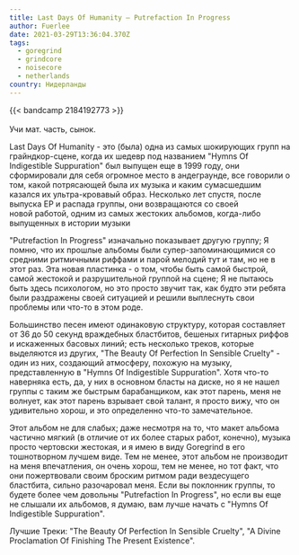 ```yaml
---
title: Last Days Of Humanity — Putrefaction In Progress
author: Fuerlee
date: 2021-03-29T13:36:04.370Z
tags:
  - goregrind
  - grindcore
  - noisecore
  - netherlands
country: Нидерланды
---
```

{{< bandcamp 2184192773 >}}\
\
Учи мат. часть, сынок.

Last Days Of Humanity - это (была) одна из самых шокирующих групп на грайндкор-сцене, когда их шедевр под названием "Hymns Of Indigestible Suppuration" был выпущен еще в 1999 году, они сформировали для себя огромное место в андеграунде, все говорили о том, какой потрясающей была их музыка и каким сумасшедшим казался их ультра-кровавый образ. Несколько лет спустя, после выпуска EP и распада группы, они возвращаются со своей новой работой, одним из самых жестоких альбомов, когда-либо выпущенных в истории музыки

"Putrefaction In Progress" изначально показывает другую группу; Я помню, что их прошлые альбомы были супер-запоминающимися со средними ритмичными риффами и парой мелодий тут и там, но не в этот раз. Эта новая пластинка - о том, чтобы быть самой быстрой, самой жестокой и разрушительной группой на сцене; Я не пытаюсь быть здесь психологом, но это просто звучит так, как будто эти ребята были раздражены своей ситуацией и решили выплеснуть свои проблемы или что-то в этом роде.

Большинство песен имеют одинаковую структуру, которая составляет от 36 до 50 секунд враждебных бластбитов, бешеных гитарных риффов и искаженных басовых линий; есть несколько треков, которые выделяются из других, "The Beauty Of Perfection In Sensible Cruelty" - один из них, создающий атмосферу, похожую на музыку, представленную в "Hymns Of Indigestible Suppuration". Хотя что-то наверняка есть, да, у них в основном бласты на диске, но я не нашел группы с таким же быстрым барабанщиком, как этот парень, меня не волнует, как этот парень взрывает свой талант, я просто вижу, что он удивительно хорош, и это определенно что-то замечательное.

Этот альбом не для слабых; даже несмотря на то, что макет альбома частично мягкий (в отличие от их более старых работ, конечно), музыка просто чертовски жестокая, и я имею в виду Goregrind в его тошнотворном лучшем виде. Тем не менее, этот альбом не производит на меня впечатления, он очень хорош, тем не менее, но тот факт, что они пожертвовали своим броским ритмом ради вездесущего бластбита, сильно разочаровал меня. Если вы поклонник группы, то будете более чем довольны "Putrefaction In Progress", но если вы еще не слышали их альбомов, я думаю, вам лучше начать с "Hymns Of Indigestible Suppuration".

Лучшие Треки: "The Beauty Of Perfection In Sensible Cruelty", "A Divine Proclamation Of Finishing The Present Existence".